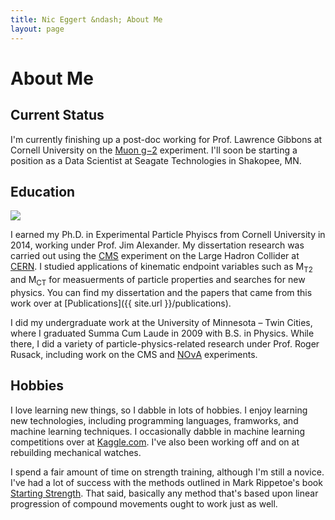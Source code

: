 ```yaml
---
title: Nic Eggert &ndash; About Me
layout: page
---
```


# About Me

## Current Status

I'm currently finishing up a post-doc working for Prof. Lawrence Gibbons at Cornell University on the [Muon g&minus;2](http://muon-g-2.fnal.gov) experiment. I'll soon be starting a position as a Data Scientist at Seagate Technologies in Shakopee, MN.

## Education

![]({{site.url}}/files/img/phd_ceremony.jpg)

I earned my Ph.D. in Experimental Particle Phyiscs from Cornell University in 2014, working under Prof. Jim Alexander. My dissertation research was carried out using the [CMS](http://cms.cern.ch) experiment on the Large Hadron Collider at [CERN](http://cern.ch). I studied applications of 
kinematic endpoint variables such as M<sub>T2</sub> and M<sub>CT</sub> for measuerments of particle properties and searches for new physics. You can find my dissertation and the papers that came from this work over at [Publications]({{ site.url }}/publications).

I did my undergraduate work at the University of Minnesota &ndash; Twin Cities, where I graduated Summa Cum Laude in 2009 with B.S. in Physics. While there, I did a variety of particle-physics-related research under Prof. Roger Rusack, including work on the CMS and [NO&nu;A](http://www-nova.fnal.gov) experiments.

## Hobbies

I love learning new things, so I dabble in lots of hobbies. I enjoy learning new technologies, including programming languages, framworks, and machine learning techniques. I occasionally dabble in machine learning competitions over at [Kaggle.com](http://www.kaggle.com). I've also been working off and on at rebuilding mechanical watches.

I spend a fair amount of time on strength training, although I'm still a novice. I've had a lot of success with the methods outlined in Mark Rippetoe's book [Starting Strength](http://startingstrength.com). That said, basically any method that's based upon linear progression of compound movements ought to work just as well.